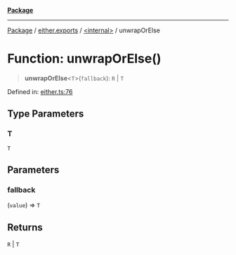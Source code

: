 [**Package**](../../../README.md)

***

[Package](../../../modules.md) / [either.exports](../../README.md) / [\<internal\>](../README.md) / unwrapOrElse

# Function: unwrapOrElse()

> **unwrapOrElse**\<`T`\>(`fallback`): `R` \| `T`

Defined in: [either.ts:76](https://github.com/AlexXanderGrib/monads-io/blob/88cc2f22cfbd8717d7e52da6913dd270216344b1/src/either.ts#L76)

## Type Parameters

### T

`T`

## Parameters

### fallback

(`value`) => `T`

## Returns

`R` \| `T`
